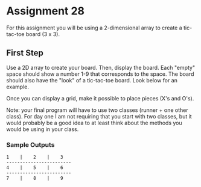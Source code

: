 # Assignment 28

For this assignment you will be using a 2-dimensional array to create a tic-tac-toe board (3 x 3).

## First Step

Use a 2D array to create your board. Then, display the board. Each "empty" space should show a number 1-9 that corresponds to the space.
The board should also have the "look" of a tic-tac-toe board. Look below for an example.

Once you can display a grid, make it possible to place pieces (X's and O's).

Note: your final program will have to use two classes (runner + one other class). For day one I am not requiring that you start with two classes,
but it would probably be a good idea to at least think about the methods you would be using in your class.

### Sample Outputs

```
1    |    2    |    3    
------------------------
4    |    5    |    6    
------------------------
7    |    8    |    9 
```
